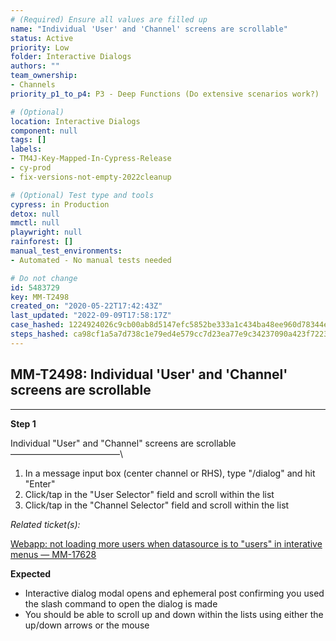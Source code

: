 ```yaml
---
# (Required) Ensure all values are filled up
name: "Individual 'User' and 'Channel' screens are scrollable"
status: Active
priority: Low
folder: Interactive Dialogs
authors: ""
team_ownership: 
- Channels
priority_p1_to_p4: P3 - Deep Functions (Do extensive scenarios work?)

# (Optional)
location: Interactive Dialogs
component: null
tags: []
labels: 
- TM4J-Key-Mapped-In-Cypress-Release
- cy-prod
- fix-versions-not-empty-2022cleanup

# (Optional) Test type and tools
cypress: in Production
detox: null
mmctl: null
playwright: null
rainforest: []
manual_test_environments: 
- Automated - No manual tests needed

# Do not change
id: 5483729
key: MM-T2498
created_on: "2020-05-22T17:42:43Z"
last_updated: "2022-09-09T17:58:17Z"
case_hashed: 1224924026c9cb00ab8d5147efc5852be333a1c434ba48ee960d78344e64c5e35fca1a754f92a9e198b8cdad219b9f6c
steps_hashed: ca98cf1a5a7d738c1e79ed4e579cc7d23ea77e9c34237090a423f722342889d1850b3399b131711fc74df46a9d8edd8e
---
```


<!-- (Auto-generated) Based on frontmatter's "key" and "name" -->

## MM-T2498: Individual 'User' and 'Channel' screens are scrollable

---

**Step 1**

Individual "User" and "Channel" screens are scrollable\
–––––––––––––––––––––––––\\

1. In a message input box (center channel or RHS), type "/dialog" and hit "Enter"
2. Click/tap in the "User Selector" field and scroll within the list
3. Click/tap in the "Channel Selector" field and scroll within the list

_Related ticket(s):_

[Webapp: not loading more users when datasource is to "users" in interative menus — MM-17628](https://mattermost.atlassian.net/browse/MM-17628)

**Expected**

- Interactive dialog modal opens and ephemeral post confirming you used the slash command to open the dialog is made
- You should be able to scroll up and down within the lists using either the up/down arrows or the mouse
